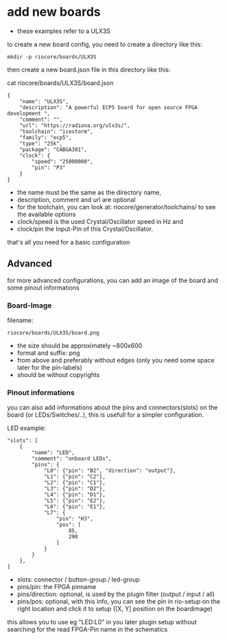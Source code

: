# add new boards
* these examples refer to a ULX3S

to create a new board config, you need to create a directory like this:
```
mkdir -p riocore/boards/ULX3S
```

then create a new board.json file in this directory like this:

cat riocore/boards/ULX3S/board.json
```
{
    "name": "ULX3S",
    "description": "A powerful ECP5 board for open source FPGA development ",
    "comment": "",
    "url": "https://radiona.org/ulx3s/",
    "toolchain": "icestorm",
    "family": "ecp5",
    "type": "25k",
    "package": "CABGA381",
    "clock": {
        "speed": "25000000",
        "pin": "P3"
    }
}
```

* the name must be the same as the directory name,
* description, comment and url are optional
* for the toolchain, you can look at: riocore/generator/toolchains/ to see the available options
* clock/speed is the used Crystal/Oscillator speed in Hz and
* clock/pin the Input-Pin of this Crystal/Oscillator.

that's all you need for a basic configuration

## Advanced

for more advanced configurations, you can add an image of the board and some pinout informations

### Board-Image
filename:
```
riocore/boards/ULX3S/board.png
```

* the size should be approximately ~800x600
* format and suffix: png
* from above and preferably without edges (only you need some space later for the pin-labels)
* should be without copyrights

### Pinout informations

you can also add informations about the pins and connectors(slots) on the board (or LEDs/Switches/..),
this is usefull for a simpler configuration.

LED example:
```
"slots": [
    {
        "name": "LED",
        "comment": "onboard LEDs",
        "pins": {
            "L0": {"pin": "B2", "direction": "output"},
            "L1": {"pin": "C2"},
            "L2": {"pin": "C1"},
            "L3": {"pin": "D2"},
            "L4": {"pin": "D1"},
            "L5": {"pin": "E2"},
            "L6": {"pin": "E1"},
            "L7": {
                "pin": "H3",
                "pos": [
                    85,
                    290
                ]
            }
        }
    },
]
```
* slots: connector / button-group / led-group
* pins/pin: the FPGA pinname
* pins/direction: optional, is used by the plugin filter (output / input / all)
* pins/pos: optional, with this info, you can see the pin in rio-setup on the right location and click it to setup ([X, Y] position on the boardimage)

this allows you to use eg "LED:L0" in you later plugin setup without searching for the read FPGA-Pin name in the schematics







